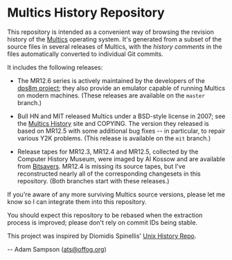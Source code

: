 # Multics History Repository

This repository is intended as a convenient way of browsing the revision
history of the [Multics](http://multicians.org/) operating system.
It's generated from a subset of the source files in several releases of
Multics, with the *history comments* in the files automatically
converted to individual Git commits.

It includes the following releases:

* The MR12.6 series is actively maintained by the developers of the
  [dps8m project](https://sourceforge.net/projects/dps8m/); they also
  provide an emulator capable of running Multics on modern machines.
  (These releases are available on the `master` branch.)

* Bull HN and MIT released Multics under a BSD-style license in 2007;
  see the [Multics History](http://web.mit.edu/multics-history/) site
  and COPYING. The version they released is based on MR12.5 with some
  additional bug fixes -- in particular, to repair various Y2K problems.
  (This release is available on the `mit` branch.)

* Release tapes for MR12.3, MR12.4 and MR12.5, collected by the Computer
  History Museum, were imaged by Al Kossow and are available from
  [Bitsavers](http://bitsavers.org/bits/Honeywell/multics/).
  MR12.4 is missing its source tapes, but I've reconstructed nearly all
  of the corresponding changesets in this repository.
  (Both branches start with these releases.)

If you're aware of any more surviving Multics source versions, please
let me know so I can integrate them into this repository.

You should expect this repository to be rebased when the extraction
process is improved; please don't rely on commit IDs being stable.

This project was inspired by Diomidis Spinellis'
[Unix History Repo](https://github.com/dspinellis/unix-history-repo).

-- Adam Sampson (<ats@offog.org>)
